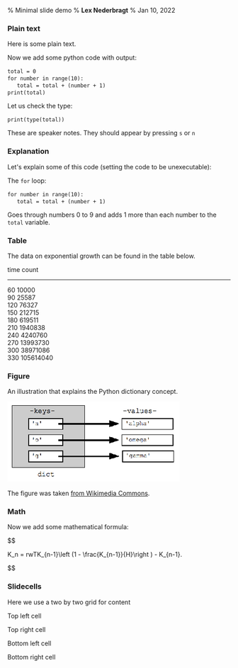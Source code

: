 % Minimal slide demo
% **Lex Nederbragt**
% Jan 10, 2022

<!-- !split -->

### Plain text

Here is some plain text.

Now we add some python code with output:


~~~{.Python}
total = 0
for number in range(10):
   total = total + (number + 1)
print(total)
~~~

Let us check the type:

~~~{.Python}
print(type(total))
~~~

<!-- !bnotes -->
These are speaker notes. They should appear by pressing `s` or `n`
<!-- !enotes -->

<!-- !split -->

### Explanation

Let's explain some of this code
(setting the code to be unexecutable):

The `for` loop:


~~~{.Python}
for number in range(10):
   total = total + (number + 1)
~~~

Goes through numbers 0 to 9 and adds 1 more than each number to the `total` variable.

<!-- !split -->
### Table

The data on exponential growth can be found in the table below.


time    count    
----  ---------  
 60     10000    
 90     25587    
120     76327    
150     212715   
180     619511   
210    1940838   
240    4240760   
270    13993730  
300    38971086  
330   105614040  


<!-- !split -->
### Figure

An illustration that explains the Python dictionary concept.

<!-- <img src="img/PythonDict.png" width="400" alt="Schematic illustration of how keys and values are related in Python dictionaries"> -->
![](img/PythonDict.png)

The figure was taken
[from Wikimedia Commons](https://commons.wikimedia.org/wiki/File:GooglePythonClass_Day1_Part3_Pic.jpg).
<!-- !split -->

### Math

Now we add some mathematical formula:

$$

K_n = rwTK_{n-1}\left (1 - \frac{K_{n-1}}{H}\right ) - K_{n-1}.

$$
<!-- !split -->
### Slidecells

Here we use a two by two grid for content

<!-- !bslidecell 00 -->
Top left cell
<!-- !eslidecell -->

<!-- !bslidecell 01 -->
Top right cell
<!-- !eslidecell -->

<!-- !bslidecell 10 -->
Bottom left cell
<!-- !eslidecell -->

<!-- !bslidecell 11 -->
Bottom right cell
<!-- !eslidecell -->

